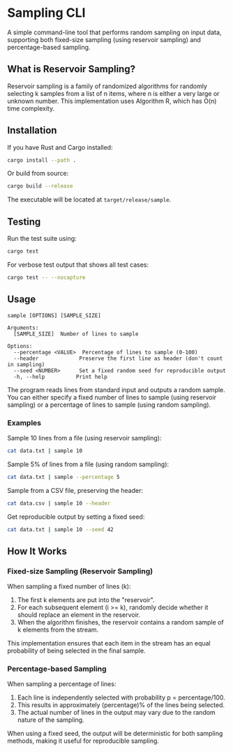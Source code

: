 # Sampling CLI

A simple command-line tool that performs random sampling on input data, supporting both fixed-size sampling (using reservoir sampling) and percentage-based sampling.

## What is Reservoir Sampling?

Reservoir sampling is a family of randomized algorithms for randomly selecting k samples from a list of n items, where n is either a very large or unknown number. This implementation uses Algorithm R, which has O(n) time complexity.

## Installation

If you have Rust and Cargo installed:

```bash
cargo install --path .
```

Or build from source:

```bash
cargo build --release
```

The executable will be located at `target/release/sample`.

## Testing

Run the test suite using:

```bash
cargo test
```

For verbose test output that shows all test cases:

```bash
cargo test -- --nocapture
```

## Usage

```
sample [OPTIONS] [SAMPLE_SIZE]

Arguments:
  [SAMPLE_SIZE]  Number of lines to sample

Options:
  --percentage <VALUE>  Percentage of lines to sample (0-100)
  --header             Preserve the first line as header (don't count in sampling)
  --seed <NUMBER>      Set a fixed random seed for reproducible output
  -h, --help          Print help
```

The program reads lines from standard input and outputs a random sample. You can either specify a fixed number of lines to sample (using reservoir sampling) or a percentage of lines to sample (using random sampling).

### Examples

Sample 10 lines from a file (using reservoir sampling):

```bash
cat data.txt | sample 10
```

Sample 5% of lines from a file (using random sampling):

```bash
cat data.txt | sample --percentage 5
```

Sample from a CSV file, preserving the header:

```bash
cat data.csv | sample 10 --header
```

Get reproducible output by setting a fixed seed:

```bash
cat data.txt | sample 10 --seed 42
```

## How It Works

### Fixed-size Sampling (Reservoir Sampling)

When sampling a fixed number of lines (k):

1. The first k elements are put into the "reservoir".
2. For each subsequent element (i >= k), randomly decide whether it should replace an element in the reservoir.
3. When the algorithm finishes, the reservoir contains a random sample of k elements from the stream.

This implementation ensures that each item in the stream has an equal probability of being selected in the final sample.

### Percentage-based Sampling

When sampling a percentage of lines:

1. Each line is independently selected with probability p = percentage/100.
2. This results in approximately (percentage)% of the lines being selected.
3. The actual number of lines in the output may vary due to the random nature of the sampling.

When using a fixed seed, the output will be deterministic for both sampling methods, making it useful for reproducible sampling.